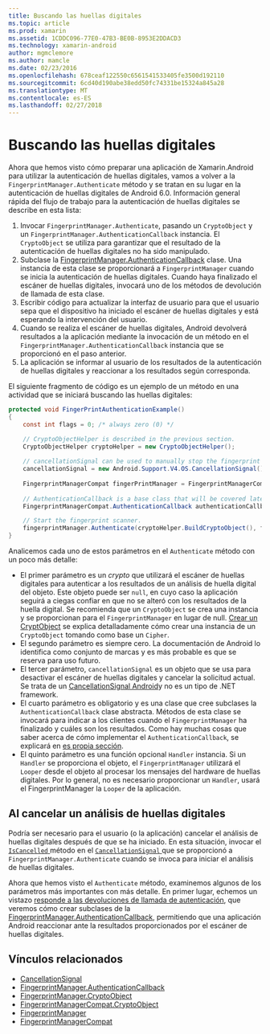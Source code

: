 ```yaml
---
title: Buscando las huellas digitales
ms.topic: article
ms.prod: xamarin
ms.assetid: 1CDDC096-77E0-47B3-BE0B-8953E2DDACD3
ms.technology: xamarin-android
author: mgmclemore
ms.author: mamcle
ms.date: 02/23/2016
ms.openlocfilehash: 678ceaf122550c6561541533405fe3500d192110
ms.sourcegitcommit: 6cd40d190abe38edd50fc74331be15324a845a28
ms.translationtype: MT
ms.contentlocale: es-ES
ms.lasthandoff: 02/27/2018
---
```

# <a name="scanning-for-fingerprints"></a>Buscando las huellas digitales

Ahora que hemos visto cómo preparar una aplicación de Xamarin.Android para utilizar la autenticación de huellas digitales, vamos a volver a la `FingerprintManager.Authenticate` método y se tratan en su lugar en la autenticación de huellas digitales de Android 6.0. Información general rápida del flujo de trabajo para la autenticación de huellas digitales se describe en esta lista:

1. Invocar `FingerprintManager.Authenticate`, pasando un `CryptoObject` y un `FingerprintManager.AuthenticationCallback` instancia. El `CryptoObject` se utiliza para garantizar que el resultado de la autenticación de huellas digitales no ha sido manipulado. 
2. Subclase la [FingerprintManager.AuthenticationCallback](http://developer.android.com/reference/android/hardware/fingerprint/FingerprintManager.AuthenticationCallback.html) clase. Una instancia de esta clase se proporcionará a `FingerprintManager` cuando se inicia la autenticación de huellas digitales. Cuando haya finalizado el escáner de huellas digitales, invocará uno de los métodos de devolución de llamada de esta clase.
3. Escribir código para actualizar la interfaz de usuario para que el usuario sepa que el dispositivo ha iniciado el escáner de huellas digitales y está esperando la intervención del usuario. 
4. Cuando se realiza el escáner de huellas digitales, Android devolverá resultados a la aplicación mediante la invocación de un método en el `FingerprintManager.AuthenticationCallback` instancia que se proporcionó en el paso anterior.
5. La aplicación se informar al usuario de los resultados de la autenticación de huellas digitales y reaccionar a los resultados según corresponda. 

El siguiente fragmento de código es un ejemplo de un método en una actividad que se iniciará buscando las huellas digitales:

```csharp
protected void FingerPrintAuthenticationExample()
{
    const int flags = 0; /* always zero (0) */

    // CryptoObjectHelper is described in the previous section.
    CryptoObjectHelper cryptoHelper = new CryptoObjectHelper();    
    
    // cancellationSignal can be used to manually stop the fingerprint scanner. 
    cancellationSignal = new Android.Support.V4.OS.CancellationSignal();
    
    FingerprintManagerCompat fingerPrintManager = FingerprintManagerCompat.From(this);
    
    // AuthenticationCallback is a base class that will be covered later on in this guide.
    FingerprintManagerCompat.AuthenticationCallback authenticationCallback = new MyAuthCallbackSample(this);

    // Start the fingerprint scanner.
    fingerprintManager.Authenticate(cryptoHelper.BuildCryptoObject(), flags, cancellationSignal, authenticationCallback, null);
}
```

Analicemos cada uno de estos parámetros en el `Authenticate` método con un poco más detalle:

* El primer parámetro es un _crypto_ que utilizará el escáner de huellas digitales para autenticar a los resultados de un análisis de huella digital del objeto. Este objeto puede ser `null`, en cuyo caso la aplicación seguirá a ciegas confiar en que no se alteró con los resultados de la huella digital. Se recomienda que un `CryptoObject` se crea una instancia y se proporcionan para el `FingerprintManager` en lugar de null. [Crear un CryptObject](~/android/platform/fingerprint-authentication/creating-a-cryptoobject.md) se explica detalladamente cómo crear una instancia de un `CryptoObject` tomando como base un `Cipher`.
* El segundo parámetro es siempre cero. La documentación de Android lo identifica como conjunto de marcas y es más probable es que se reserva para uso futuro. 
* El tercer parámetro, `cancellationSignal` es un objeto que se usa para desactivar el escáner de huellas digitales y cancelar la solicitud actual. Se trata de un [CancellationSignal Android](http://developer.android.com/reference/android/os/CancellationSignal.html)y no es un tipo de .NET framework.
* El cuarto parámetro es obligatorio y es una clase que cree subclases la `AuthenticationCallback` clase abstracta. Métodos de esta clase se invocará para indicar a los clientes cuando el `FingerprintManager` ha finalizado y cuáles son los resultados. Como hay muchas cosas que saber acerca de cómo implementar el `AuthenticationCallback`, se explicará en [es propia sección](~/android/platform/fingerprint-authentication/fingerprint-authentication-callbacks.md).
* El quinto parámetro es una función opcional `Handler` instancia. Si un `Handler` se proporciona el objeto, el `FingerprintManager` utilizará el `Looper` desde el objeto al procesar los mensajes del hardware de huellas digitales. Por lo general, no es necesario proporcionar un `Handler`, usará el FingerprintManager la `Looper` de la aplicación.

## <a name="cancelling-a-fingerprint-scan"></a>Al cancelar un análisis de huellas digitales

Podría ser necesario para el usuario (o la aplicación) cancelar el análisis de huellas digitales después de que se ha iniciado. En esta situación, invocar el [ `IsCancelled` ](http://developer.android.com/reference/android/os/CancellationSignal.html#isCanceled()) método en el [ `CancellationSignal` ](http://developer.android.com/reference/android/os/CancellationSignal.html) que se proporcionó a `FingerprintManager.Authenticate` cuando se invoca para iniciar el análisis de huellas digitales.

Ahora que hemos visto el `Authenticate` método, examinemos algunos de los parámetros más importantes con más detalle. En primer lugar, echemos un vistazo [responde a las devoluciones de llamada de autenticación](~/android/platform/fingerprint-authentication/fingerprint-authentication-callbacks.md), que veremos cómo crear subclases de la [FingerprintManager.AuthenticationCallback](http://developer.android.com/reference/android/hardware/fingerprint/FingerprintManager.AuthenticationCallback.html), permitiendo que una aplicación Android reaccionar ante la resultados proporcionados por el escáner de huellas digitales.




## <a name="related-links"></a>Vínculos relacionados

- [CancellationSignal](http://developer.android.com/reference/android/os/CancellationSignal.html)
- [FingerprintManager.AuthenticationCallback](http://developer.android.com/reference/android/hardware/fingerprint/FingerprintManager.AuthenticationCallback.html)
- [FingerprintManager.CryptoObject](http://developer.android.com/reference/android/hardware/fingerprint/FingerprintManager.CryptoObject.html)
- [FingerprintManagerCompat.CryptoObject](http://developer.android.com/reference/android/support/v4/hardware/fingerprint/FingerprintManagerCompat.CryptoObject.html)
- [FingerprintManager](http://developer.android.com/reference/android/hardware/fingerprint/FingerprintManager.html)
- [FingerprintManagerCompat](http://developer.android.com/reference/android/support/v4/hardware/fingerprint/FingerprintManagerCompat.html)
